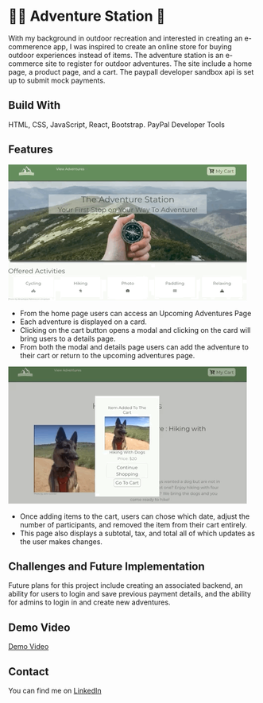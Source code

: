 # 🧗‍♂️ Adventure Station 🛒 

With my background in outdoor recreation and interested in creating an e-commerence app, I was inspired to create an online store for buying outdoor experiences instead of items. The adventure station is an e-commerce site to register for outdoor adventures. The site include a home page, a product page, and a cart. The paypall developer sandbox api is set up to submit mock payments. 

## Build With
HTML, CSS, JavaScript, React, Bootstrap.
PayPal Developer Tools

## Features 
![Modal and Add to Cart](/src/images/AdventureStationGif1.gif)
* From the home page users can access an Upcoming Adventures Page
* Each adventure is displayed on a card. 
* Clicking on the cart button opens a modal and clicking on the card will bring users to a details page. 
* From both the modal and details page users can add the adventure to their cart or return to the upcoming adventures page. 

![Cart Functionality](/src/images/AdventureStationGif2.gif)
* Once adding items to the cart, users can chose which date, adjust the number of participants, and removed the item from their cart entirely. 
* This page also displays a subtotal, tax, and total all of which updates as the user makes changes. 

## Challenges and Future Implementation 
Future plans for this project include creating an associated backend, an ability for users to login and save previous payment details, and the ability for admins to login in and create new adventures. 

## Demo Video
[Demo Video](https://www.youtube.com/watch?v=U0Kp3RpuNNM)

## Contact
You can find me on [LinkedIn](https://www.linkedin.com/in/jennifer-a-grenier/)
